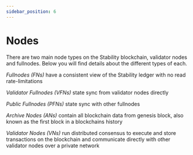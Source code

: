 ```yaml
---
sidebar_position: 6
---
```


# Nodes

There are two main node types on the Stability blockchain, validator nodes and fullnodes. Below you will find details about the different types of each.

_Fullnodes (FNs)_ have a consistent view of the Stability ledger with no read rate-limitations

_Validator Fullnodes (VFNs)_ state sync from validator nodes directly

_Public Fullnodes (PFNs)_ state sync with other fullnodes

_Archive Nodes (ANs)_ contain all blockchain data from genesis block, also known as the first block in a blockchains history

_Validator Nodes (VNs)_ run distributed consensus to execute and store transactions on the blockchain and communicate directly with other validator nodes over a private network
